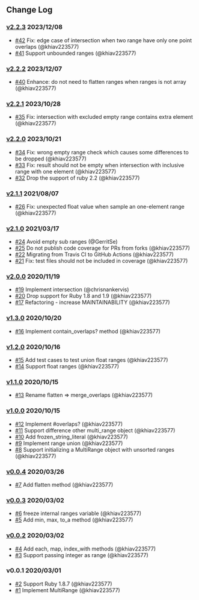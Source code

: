 ## Change Log

### [v2.2.3](https://github.com/khiav223577/multi_range/compare/v2.2.2...v2.2.3) 2023/12/08
- [#42](https://github.com/khiav223577/multi_range/pull/42) Fix: edge case of intersection when two range have only one point overlaps (@khiav223577)
- [#41](https://github.com/khiav223577/multi_range/pull/41) Support unbounded ranges (@khiav223577)

### [v2.2.2](https://github.com/khiav223577/multi_range/compare/v2.2.1...v2.2.2) 2023/12/07
- [#40](https://github.com/khiav223577/multi_range/pull/40) Enhance: do not need to flatten ranges when ranges is not array (@khiav223577)

### [v2.2.1](https://github.com/khiav223577/multi_range/compare/v2.2.0...v2.2.1) 2023/10/28
- [#35](https://github.com/khiav223577/multi_range/pull/35) Fix: intersection with excluded empty range contains extra element (@khiav223577)

### [v2.2.0](https://github.com/khiav223577/multi_range/compare/v2.1.1...v2.2.0) 2023/10/21
- [#34](https://github.com/khiav223577/multi_range/pull/34) Fix: wrong empty range check which causes some differences to be dropped  (@khiav223577)
- [#33](https://github.com/khiav223577/multi_range/pull/33) Fix: result should not be empty when intersection with inclusive range with one element (@khiav223577)
- [#32](https://github.com/khiav223577/multi_range/pull/32) Drop the support of ruby 2.2 (@khiav223577)

### [v2.1.1](https://github.com/khiav223577/multi_range/compare/v2.1.0...v2.1.1) 2021/08/07
- [#26](https://github.com/khiav223577/multi_range/pull/26) Fix: unexpected float value when sample an one-element range (@khiav223577)

### [v2.1.0](https://github.com/khiav223577/multi_range/compare/v2.0.0...v2.1.0) 2021/03/17
- [#24](https://github.com/khiav223577/multi_range/pull/24) Avoid empty sub ranges (@GerritSe)
- [#25](https://github.com/khiav223577/multi_range/pull/25) Do not publish code coverage for PRs from forks (@khiav223577)
- [#22](https://github.com/khiav223577/multi_range/pull/22) Migrating from Travis CI to GitHub Actions (@khiav223577)
- [#21](https://github.com/khiav223577/multi_range/pull/21) Fix: test files should not be included in coverage (@khiav223577)

### [v2.0.0](https://github.com/khiav223577/multi_range/compare/v1.3.0...v2.0.0) 2020/11/19
- [#19](https://github.com/khiav223577/multi_range/pull/19) Implement intersection (@chrisnankervis)
- [#20](https://github.com/khiav223577/multi_range/pull/20) Drop support for Ruby 1.8 and 1.9 (@khiav223577)
- [#17](https://github.com/khiav223577/multi_range/pull/17) Refactoring - increase MAINTAINABILITY (@khiav223577)

### [v1.3.0](https://github.com/khiav223577/multi_range/compare/v1.2.0...v1.3.0) 2020/10/20
- [#16](https://github.com/khiav223577/multi_range/pull/16) Implement contain_overlaps? method (@khiav223577)

### [v1.2.0](https://github.com/khiav223577/multi_range/compare/v1.1.0...v1.2.0) 2020/10/16
- [#15](https://github.com/khiav223577/multi_range/pull/15) Add test cases to test union float ranges (@khiav223577)
- [#14](https://github.com/khiav223577/multi_range/pull/14) Support float ranges (@khiav223577)

### [v1.1.0](https://github.com/khiav223577/multi_range/compare/v1.0.0...v1.1.0) 2020/10/15
- [#13](https://github.com/khiav223577/multi_range/pull/13) Rename flatten => merge_overlaps (@khiav223577)

### [v1.0.0](https://github.com/khiav223577/multi_range/compare/v0.0.4...v1.0.0) 2020/10/15
- [#12](https://github.com/khiav223577/multi_range/pull/12) Implement #overlaps? (@khiav223577)
- [#11](https://github.com/khiav223577/multi_range/pull/11) Support difference other multi_range object (@khiav223577)
- [#10](https://github.com/khiav223577/multi_range/pull/10) Add frozen_string_literal (@khiav223577)
- [#9](https://github.com/khiav223577/multi_range/pull/9) Implement range union (@khiav223577)
- [#8](https://github.com/khiav223577/multi_range/pull/8) Support initializing a MultiRange object with unsorted ranges (@khiav223577)

### [v0.0.4](https://github.com/khiav223577/multi_range/compare/v0.0.3...v0.0.4) 2020/03/26
- [#7](https://github.com/khiav223577/multi_range/pull/7) Add flatten method (@khiav223577)

### [v0.0.3](https://github.com/khiav223577/multi_range/compare/v0.0.2...v0.0.3) 2020/03/02
- [#6](https://github.com/khiav223577/multi_range/pull/6) freeze internal ranges variable (@khiav223577)
- [#5](https://github.com/khiav223577/multi_range/pull/5) Add min, max, to_a method (@khiav223577)

### [v0.0.2](https://github.com/khiav223577/multi_range/compare/v0.0.1...v0.0.2) 2020/03/02
- [#4](https://github.com/khiav223577/multi_range/pull/4) Add each, map, index_with methods (@khiav223577)
- [#3](https://github.com/khiav223577/multi_range/pull/3) Support passing integer as range (@khiav223577)

### v0.0.1 2020/03/01
- [#2](https://github.com/khiav223577/multi_range/pull/2) Support Ruby 1.8.7 (@khiav223577)
- [#1](https://github.com/khiav223577/multi_range/pull/1) Implement MultiRange (@khiav223577)

